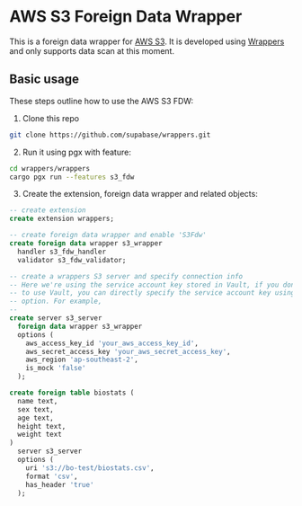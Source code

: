 # AWS S3 Foreign Data Wrapper

This is a foreign data wrapper for [AWS S3](https://aws.amazon.com/s3/). It is developed using [Wrappers](https://github.com/supabase/wrappers) and only supports data scan at this moment.

## Basic usage

These steps outline how to use the AWS S3 FDW:

1. Clone this repo

```bash
git clone https://github.com/supabase/wrappers.git
```

2. Run it using pgx with feature:

```bash
cd wrappers/wrappers
cargo pgx run --features s3_fdw
```

3. Create the extension, foreign data wrapper and related objects:

```sql
-- create extension
create extension wrappers;

-- create foreign data wrapper and enable 'S3Fdw'
create foreign data wrapper s3_wrapper
  handler s3_fdw_handler
  validator s3_fdw_validator;

-- create a wrappers S3 server and specify connection info
-- Here we're using the service account key stored in Vault, if you don't want
-- to use Vault, you can directly specify the service account key using `sa_key`
-- option. For example,
--
create server s3_server
  foreign data wrapper s3_wrapper
  options (
    aws_access_key_id 'your_aws_access_key_id',
    aws_secret_access_key 'your_aws_secret_access_key',
    aws_region 'ap-southeast-2',
    is_mock 'false'
  );

create foreign table biostats (
  name text,
  sex text,
  age text,
  height text,
  weight text
)
  server s3_server
  options (
    uri 's3://bo-test/biostats.csv',
    format 'csv',
    has_header 'true'
  );
```

